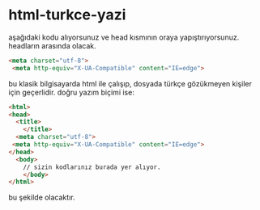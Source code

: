 # html-turkce-yazi
aşağıdaki kodu alıyorsunuz ve head kısmının oraya yapıştırıyorsunuz. headların arasında olacak.
```html
<meta charset="utf-8">
 <meta http-equiv="X-UA-Compatible" content="IE=edge">
```
bu klasik bilgisayarda html ile çalışıp, dosyada türkçe gözükmeyen kişiler için geçerlidir.
doğru yazım biçimi ise:
```html
<html>
<head>
  <title>
    </title>
  <meta charset="utf-8">
 <meta http-equiv="X-UA-Compatible" content="IE=edge">
</head>
  <body>
    // sizin kodlarınız burada yer alıyor.
    </body>
</html>
```
bu şekilde olacaktır.
